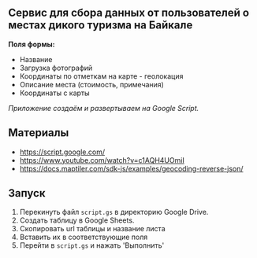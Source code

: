## Сервис для сбора данных от пользователей о местах дикого туризма на Байкале

**Поля формы:**
- Название
- Загрузка фотографий
- Координаты по отметкам на карте - геолокация
- Описание места (стоимость, примечания)
- Координаты с карты

_Приложение создаём и развертываем на Google Script._

## Материалы
- https://script.google.com/
- https://www.youtube.com/watch?v=c1AQH4UOmiI
- https://docs.maptiler.com/sdk-js/examples/geocoding-reverse-json/

## Запуск
1. Перекинуть файл `script.gs` в директорию Google Drive.
2. Создать таблицу в Google Sheets.
3. Скопировать url таблицы и название листа
4. Вставить их в соответствующие поля
5. Перейти в `script.gs` и нажать 'Выполнить'
